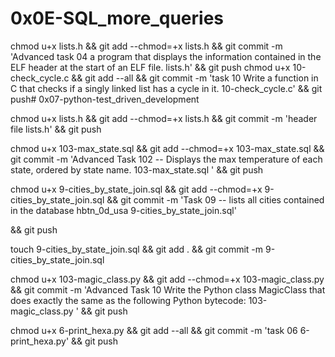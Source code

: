 # 0x0E-SQL_more_queries

chmod u+x lists.h && git add --chmod=+x lists.h && git commit -m 'Advanced task 04 a program that displays the information contained in the ELF header at the start of an ELF file. lists.h' && git push
chmod u+x 10-check_cycle.c && git add --all && git commit -m 'task 10 Write a function in C that checks if a singly linked list has a cycle in it. 10-check_cycle.c' && git push# 0x07-python-test_driven_development

chmod u+x lists.h && git add --chmod=+x lists.h && git commit -m 'header file lists.h' && git push

chmod u+x 103-max_state.sql && git add --chmod=+x 103-max_state.sql && git commit -m 'Advanced Task 102 -- Displays the max temperature of each state, ordered by state name. 103-max_state.sql ' && git push

chmod u+x 9-cities_by_state_join.sql && git add --chmod=+x 9-cities_by_state_join.sql && git commit -m 'Task 09 -- lists all cities contained in the database hbtn_0d_usa 9-cities_by_state_join.sql'

 && git push

touch 9-cities_by_state_join.sql && git add . && git commit -m 9-cities_by_state_join.sql

chmod u+x 103-magic_class.py && git add --chmod=+x 103-magic_class.py && git commit -m 'Advanced Task 10 Write the Python class MagicClass that does exactly the same as the following Python bytecode: 103-magic_class.py ' && git push

chmod u+x 6-print_hexa.py && git add --all && git commit -m 'task 06 6-print_hexa.py' && git push
